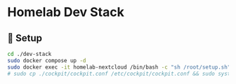 # Homelab Dev Stack

## :scroll: Setup

```bash
cd ./dev-stack
sudo docker compose up -d
sudo docker exec -it homelab-nextcloud /bin/bash -c "sh /root/setup.sh"
# sudo cp ./cockpit/cockpit.conf /etc/cockpit/cockpit.conf && sudo systemctl restart cockpit
```
